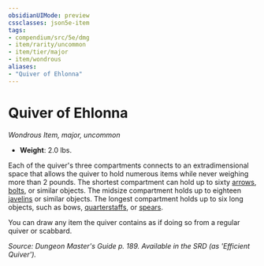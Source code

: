 ```yaml
---
obsidianUIMode: preview
cssclasses: json5e-item
tags:
- compendium/src/5e/dmg
- item/rarity/uncommon
- item/tier/major
- item/wondrous
aliases: 
- "Quiver of Ehlonna"
---
```

# Quiver of Ehlonna
*Wondrous Item, major, uncommon*  

- **Weight**: 2.0 lbs.

Each of the quiver's three compartments connects to an extradimensional space that allows the quiver to hold numerous items while never weighing more than 2 pounds. The shortest compartment can hold up to sixty [arrows](z_compendium/items/arrow.md), [bolts](z_compendium/items/crossbow-bolt.md), or similar objects. The midsize compartment holds up to eighteen [javelins](z_compendium/items/javelin.md) or similar objects. The longest compartment holds up to six long objects, such as bows, [quarterstaffs](z_compendium/items/quarterstaff.md), or [spears](z_compendium/items/spear.md).

You can draw any item the quiver contains as if doing so from a regular quiver or scabbard.

*Source: Dungeon Master's Guide p. 189. Available in the SRD (as 'Efficient Quiver').*